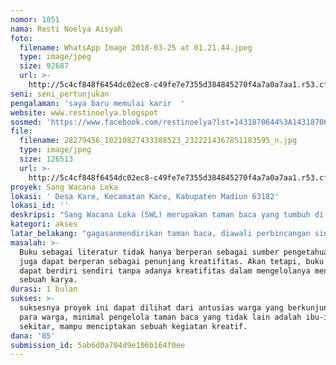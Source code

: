 ```yaml
---
nomor: 1051
nama: Resti Noelya Aisyah
foto:
  filename: WhatsApp Image 2018-03-25 at 01.21.44.jpeg
  type: image/jpeg
  size: 92687
  url: >-
    http://5c4cf848f6454dc02ec8-c49fe7e7355d384845270f4a7a0a7aa1.r53.cf2.rackcdn.com/d69d2338-a784-45d3-a2fa-3303fafd437a/WhatsApp%20Image%202018-03-25%20at%2001.21.44.jpeg
seni: seni_pertunjukan
pengalaman: 'saya baru memulai karir  '
website: www.restinoelya.blogspot
sosmed: 'https://www.facebook.com/restinoelya?lst=1431870644%3A1431870644%3A1521915276'
file:
  filename: 28279456_10210827433388523_2322214367851183595_n.jpg
  type: image/jpeg
  size: 126513
  url: >-
    http://5c4cf848f6454dc02ec8-c49fe7e7355d384845270f4a7a0a7aa1.r53.cf2.rackcdn.com/4b5e4349-5066-4170-b06d-5222a2224937/28279456_10210827433388523_2322214367851183595_n.jpg
proyek: Sang Wacana Loka
lokasi: ' Desa Kare, Kecamatan Kare, Kabupaten Madiun 63182'
lokasi_id: ''
deskripsi: "Sang Wacana Loka (SWL) merupakan taman baca yang tumbuh di komplek Aswin Loka yang terletak di Dusun Seweru, Desa Kare, Kabupaten Madiun. Sebagai Griya Budaya, Aswin Loka memberikan ruang untuk  warga sekitar untuk menggali kreatifitasnya melalui taman baca. Dipelopori oleh saya dan pengelola Aswin Loka, taman baca ini kami wujudkan dengan visi sebagai ruang alternatif bermain, belajar dan berkarya yang dikelola masyarakat sekitar.\r\ndalam pelaksanaannya, proyek ini merupakan proyek pengadaan dan pengembangan fasilitas taman baca.\r\n"
kategori: akses
latar_belakang: "gagasanmendirikan taman baca, diawali perbincangan singkat tentang keberadaan ruang. Aswin Loka yang memiliki visi sebagai griya budaya, membaca kebutuhan publik tentang sebuah ruang belajar alternatif yang hadir ditengah desa. Desa Kare merupakan salah satu desa di Kabupaten Madiun yang sebagian warganya mendedikasikan hidup untuk pertanian dan obyek wisata alam. Meskipun dilimpahi  potensi alam, sayangnya tidak diimbangi dengan kemudahan akses informasi dan media belajar alternatif. Berdasarkan hal tersebut, saya bersama ibu-ibu desa kare mencoba menciptakan ruang belajar alternatif dengan media taman baca sebagai ruang yang mampu memperluas pengetahuan serta memicu daya kreatifitas warga sekitar, khususnya bagi anak-anak.\r\n"
masalah: >-
  Buku sebagai literatur tidak hanya berperan sebagai sumber pengetahuan. Buku
  juga dapat berperan sebagai penunjang kreatifitas. Akan tetapi, buku tidak
  dapat berdiri sendiri tanpa adanya kreatifitas dalam mengelolanya menjadi
  sebuah karya. 
durasi: 1 bulan
sukses: >-
  suksesnya proyek ini dapat dilihat dari antusias warga yang berkunjung dan
  para warga, minimal pengelola taman baca yang tidak lain adalah ibu-ibu desa
  sekitar, mampu menciptakan sebuah kegiatan kreatif.
dana: '85'
submission_id: 5ab6d0a704d9e106b164f0ee
---
```

